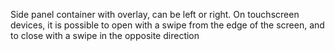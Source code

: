 Side panel container with overlay, can be left or right. On touchscreen devices, it is possible to open with a swipe from the edge of the screen, and to close with a swipe in the opposite direction
